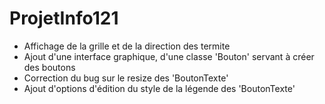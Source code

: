 # ProjetInfo121

* Affichage de la grille et de la direction des termite
* Ajout d'une interface graphique, d'une classe 'Bouton' servant à créer des boutons
* Correction du bug sur le resize des 'BoutonTexte'
* Ajout d'options d'édition du style de la légende des 'BoutonTexte'
